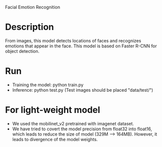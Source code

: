 Facial Emotion Recognition

# Description  
From images, this model detects locations of faces and recognizes emotions that appear in the face. This model is based on Faster R-CNN for object detection.

# Run
* Training the model: python train.py
* Inference: python test.py (Test images should be placed "data/test/")  
  
# For light-weight model
* We used the mobilinet_v2 pretrained with imagenet dataset. 
* We have tried to covert the model precision from float32 into float16, which leads to reduce the size of model (329M --> 164MB). However, it leads to divergence of the model weights.

 